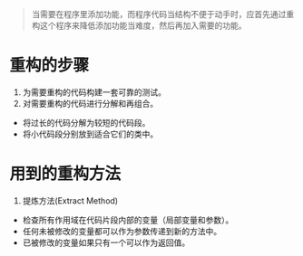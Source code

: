 > 当需要在程序里添加功能，而程序代码当结构不便于动手时，应首先通过重构这个程序来降低添加功能当难度，然后再加入需要的功能。

# 重构的步骤

1. 为需要重构的代码构建一套可靠的测试。
2. 对需要重构的代码进行分解和再组合。
  - 将过长的代码分解为较短的代码段。
  - 将小代码段分别放到适合它们的类中。


# 用到的重构方法

1. 提炼方法(Extract Method)
  - 检查所有作用域在代码片段内部的变量（局部变量和参数）。
  - 任何未被修改的变量都可以作为参数传递到新的方法中。
  - 已被修改的变量如果只有一个可以作为返回值。

